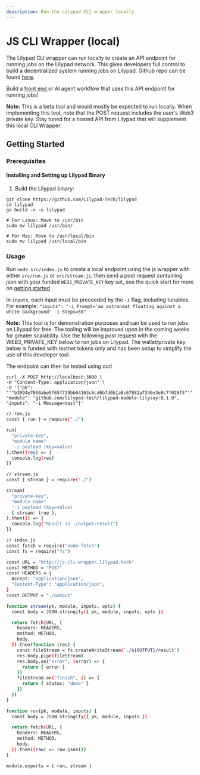```yaml
---
description: Run the Lilypad CLI wrapper locally
---
```


# JS CLI Wrapper (local)

The Lilypad CLI wrapper can run locally to create an API endpoint for running jobs on the Lilypad network. This gives developers full control to build a decentralized system running jobs on Lilypad. Github repo can be found [here](https://github.com/Lilypad-Tech/js-cli-wrapper).

Build a [front end ](https://blog.lilypadnetwork.org/setting-up-your-lilypad-front-end)or AI agent workflow that uses this API endpoint for running jobs!

**Note:** This is a beta tool and would mostly be expected to run locally. When implementing this tool, note that the POST request includes the user's Web3 private key. Stay tuned for a hosted API from Lilypad that will supplement this local CLI Wrapper.&#x20;

## Getting Started

### Prerequisites

#### Installing and Setting up Lilypad Binary

1. Build the Lilypad binary:

```
git clone https://github.com/Lilypad-Tech/lilypad
cd lilypad
go build -v -o lilypad

# For Linux: Move to /usr/bin
sudo mv lilypad /usr/bin/

# For Mac: Move to /usr/local/bin
sudo mv lilypad /usr/local/bin
```

### Usage

Run `node src/index.js` to create a local endpoint using the js wrapper with either `src/run.js` or `src/stream.js`, then send a post request containing json with your funded `WEB3_PRIVATE_KEY` key set, see the quick start for more on [getting started](https://docs.lilypad.tech/lilypad/lilypad-milky-way-testnet/quick-start)

In `inputs`, each input must be preceeded by the `-i` flag, including tunables. For example: `"inputs": "-i Prompt='an astronaut floating against a white background' -i Steps=50"`

**Note:** This tool is for demonstration purposes and can be used to run jobs on Lilypad for free. The tooling will be improved upon in the coming weeks for greater scalability. Use the following post request with the WEB3\_PRIVATE\_KEY below to run jobs on Lilypad. The wallet/private key below is funded with testnet tokens only and has been setup to simplify the use of this developer tool.

The endpoint can then be tested using curl

```
curl -X POST http://localhost:3000 \
-H "Content-Type: application/json" \
-d '{"pk": "'"b3994e7660abe5f65f729bb64163c6cd6b7d0b1a8c67881a7346e3e8c7f026f5"'", "module": "github.com/lilypad-tech/lilypad-module-lilysay:0.1.0", "inputs": "-i Message=test"}'
```

```bash
// run.js
const { run } = require("./")

run(
  "private-key",
  "module name"
  '-i payload (key=value)'
).then((res) => {
  console.log(res)
})
```

```bash
// stream.js
const { stream } = require("./")

stream(
  "private-key",
  "module name"
  '-i payload (key=value)'
  { stream: true },
).then(() => {
  console.log("Result in ./output/result")
})
```

```bash
// index.js
const fetch = require("node-fetch")
const fs = require("fs")

const URL = "http://js-cli-wrapper.lilypad.tech"
const METHOD = "POST"
const HEADERS = {
  Accept: "application/json",
  "Content-Type": "application/json",
}
const OUTPUT = "./output"

function stream(pk, module, inputs, opts) {
  const body = JSON.stringify({ pk, module, inputs, opts })

  return fetch(URL, {
    headers: HEADERS,
    method: METHOD,
    body,
  }).then(function (res) {
    const fileStream = fs.createWriteStream(`./${OUTPUT}/result`)
    res.body.pipe(fileStream)
    res.body.on("error", (error) => {
      return { error }
    })
    fileStream.on("finish", () => {
      return { status: "done" }
    })
  })
}

function run(pk, module, inputs) {
  const body = JSON.stringify({ pk, module, inputs })

  return fetch(URL, {
    headers: HEADERS,
    method: METHOD,
    body,
  }).then((raw) => raw.json())
}

module.exports = { run, stream }
```
